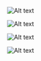 
![Alt text](https://res.cloudinary.com/jonasdev/image/upload/v1702724065/1_il3hps.jpg)

![Alt text](https://res.cloudinary.com/jonasdev/image/upload/v1702724398/messageImage_1702607325182_sxghun.jpg)

![Alt text](https://res.cloudinary.com/jonasdev/image/upload/v1702724521/7_ksj0om.jpg)

![Alt text](https://res.cloudinary.com/jonasdev/image/upload/v1702724065/5_kzv6oy.jpg)
